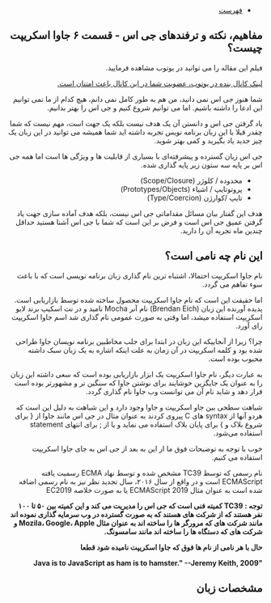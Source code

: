 <div dir="rtl">

- [فهرست](/README.md)

## مفاهیم، نکته و ترفندهای جی اس - قسمت ۶ جاوا اسکریپت چیست؟

فیلم این مقاله را می توانید در یوتوب مشاهده فرمایید.

[لینک کانال بنده در یوتوب، عضویت شما در این کانال باعث امتنان است.](https://www.youtube.com/channel/UCIo-sKUGRl7C1IMpdui9McA?sub_confirmation=1)

شما هنوز جی اس نمی دانید، من هم به طور کامل نمی دانم، هیچ کدام از ما نمی توانیم این ادعا را داشته باشیم. اما می توانیم شروع کنیم و جی اس را بهتر بدانیم.

یاد گرفتن جی اس و دانستن آن یک هدف نیست بلکه یک جهت است، مهم نیست که شما چقدر قبلا با این زبان برنامه نویس تجربه داشته اید شما همیشه می توانید در این زبان یک چیز جدید یاد بگیرید و کمی بهتر شوید.

جی اس زبان گسترده و پیشرفته‌ای با بسیاری از قابلیت ها و ويژگی ها است اما همه جی اس بر پایه سه ستون زیر پایه گذاری شده.

- محدوده / کلوژر (Scope/Closure)
- پروتوتایپ / اشیاء (Prototypes/Objects)
- تایپ /کوارژن (Type/Coercion)

هدف این گفتار بیان مسائل مقداماتی جی اس نیست، بلکه هدف آماده سازی جهت یاد گرفتن عمیق جی اس است و فرض بر این است که شما با جی اس آشنا هستید حداقل چندین ماه تجربه آن را دارید.

## این نام چه نامی است؟

نام جاوا اسکریپت احتمالا، اشتباه ترین نام گذاری زبان برنامه نویسی است که با باعث سوء تفاهم می گردد.

اما حقیقت این است که نام جاوا اسکریپت محصول ساخته شده توسط بازاریابی است. پدیده آورنده این زبان (Brendan Eich) نام آنر Mocha نامید و در نت اسکیپ برند لایو اسکریپت استفاده میشد، اما وقتی به صورت عمومی نام گذاری شد اسم جاوا اسکریپت رای آورد.

چرا؟ زیرا از آنجاییکه این زبان در ابتدا برای جلب مخاطبین برنامه نویسان جاوا طراحی شده بود و کلمه اسکریپت در آن زمان به علت اینکه اشاره به یک زبان سبک داشته محبوب بوده است.

به عبارت دیگر، نام جاوا اسکریپت یک ابزار بازاریابی بوده است که سعی داشته این زبان را به عنوان یک جایگزین خوشایند برای نوشتن جاوا که سنگین تر و مشهورتر بوده است قرار دهد و شاید نام آن می توانست وب جاوا نام گذاری گردد.

شباهت سطحی بین جاو اسکریپت و جاوا وجود دارد و این شباهت به دلیل این است که هردو آنها از syntax های C پیروی کردند به عنوان مثال در جی اس مانند جاوا از { برای شروع بلاک و } برای پایان بلاک استفاده می نماید و یا از ; برای انتهای statement استفاده می‌شود.

خوب با توجه به توضیحات فوق ما از این به بعد از جی اس به جای جاوا اسکریپت استفاده می کنیم.

نام رسمی که توسط TC39 مشخص شده و توسط نهاد ECMA رسمیت یافته ECMAScript است و در واقع از سال ۲۰۱۶، سال تجدید نظر نیز به نام رسمی اضافه شده است به عنوان مثال ECMAScript 2019 یا به صورت خلاصه EC2019

**توجه : TC39 کمیته فنی است که جی اس را مدیریت می کند و این کمیته بین ۵۰ تا ۱۰۰ نفر هستند که از شرکت های هستند که به صورت گسترده در وب سرمایه گذاری نموده اند مانند شرکت های که مرورگر ها را ساخته اند به عنوان مثال Mozila، Google، Apple و شرکت های که دستگاه ها را ساخته اند مانند سامسونگ.**

**حال با هر نامی از نام ها فوق که جاوا اسکریپت نامیده شود قطعا**

**"Java is to JavaScript as ham is to hamster." --Jeremy Keith, 2009**

## مشخصات زبان

</div>
